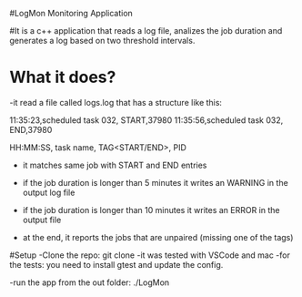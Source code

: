 #LogMon Monitoring Application


#It is a c++ application that reads a log file, analizes the job duration and generates a log based on two threshold intervals.

# What it does?
-it read a file called logs.log that has a structure like this:

11:35:23,scheduled task 032, START,37980
11:35:56,scheduled task 032, END,37980

HH:MM:SS, task name, TAG<START/END>, PID

- it matches same job with START and END entries
- if the job duration is longer than 5 minutes it writes an WARNING in the output log file
- if the job duration is longer than 10 minutes it writes an ERROR in the output file

- at the end, it reports the jobs that are unpaired (missing one of the tags)


#Setup
-Clone the repo:
git clone
-it was tested with VSCode and mac
-for the tests: you need to install gtest and update the config.

-run the app from the out folder:
    ./LogMon



